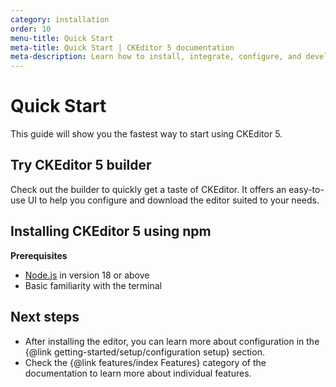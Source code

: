 ```yaml
---
category: installation
order: 10
menu-title: Quick Start
meta-title: Quick Start | CKEditor 5 documentation
meta-description: Learn how to install, integrate, configure, and develop CKEditor 5. Browse through the API documentation and online samples.
---
```


# Quick Start

This guide will show you the fastest way to start using CKEditor&nbsp;5.

## Try CKEditor&nbsp;5 builder

Check out the builder to quickly get a taste of CKEditor. It offers an easy-to-use UI to help you configure and download the editor suited to your needs.

## Installing CKEditor&nbsp;5 using npm

<info-box>

**Prerequisites**

* [Node.js](https://nodejs.org/) in version 18 or above
* Basic familiarity with the terminal

</info-box>

## Next steps

* After installing the editor, you can learn more about configuration in the {@link getting-started/setup/configuration setup} section.
* Check the {@link features/index Features} category of the documentation to learn more about individual features.
